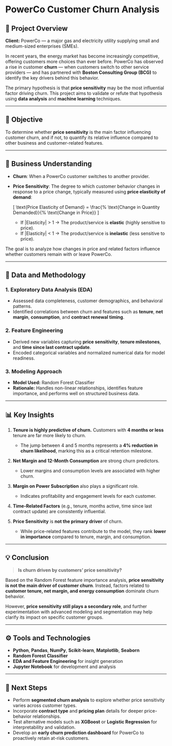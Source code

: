 # PowerCo Customer Churn Analysis

## 📘 Project Overview

**Client:** PowerCo — a major gas and electricity utility supplying small and medium-sized enterprises (SMEs).

In recent years, the energy market has become increasingly competitive, offering customers more choices than ever before. PowerCo has observed a rise in customer **churn** — when customers switch to other service providers — and has partnered with **Boston Consulting Group (BCG)** to identify the key drivers behind this behavior.

The primary hypothesis is that **price sensitivity** may be the most influential factor driving churn. This project aims to validate or refute that hypothesis using **data analysis** and **machine learning** techniques.

---

## 🎯 Objective

To determine whether **price sensitivity** is the main factor influencing customer churn, and if not, to quantify its relative influence compared to other business and customer-related features.

---

## 🧠 Business Understanding

* **Churn**: When a PowerCo customer switches to another provider.
* **Price Sensitivity**: The degree to which customer behavior changes in response to a price change, typically measured using **price elasticity of demand**:

  [
  \text{Price Elasticity of Demand} = \frac{% \text{Change in Quantity Demanded}}{% \text{Change in Price}}
  ]

  * If |Elasticity| > 1 → The product/service is **elastic** (highly sensitive to price).
  * If |Elasticity| < 1 → The product/service is **inelastic** (less sensitive to price).

The goal is to analyze how changes in price and related factors influence whether customers remain with or leave PowerCo.

---

## 🧩 Data and Methodology

### 1. **Exploratory Data Analysis (EDA)**

* Assessed data completeness, customer demographics, and behavioral patterns.
* Identified correlations between churn and features such as **tenure**, **net margin**, **consumption**, and **contract renewal timing**.

### 2. **Feature Engineering**

* Derived new variables capturing **price sensitivity**, **tenure milestones**, and **time since last contract update**.
* Encoded categorical variables and normalized numerical data for model readiness.

### 3. **Modeling Approach**

* **Model Used:** Random Forest Classifier
* **Rationale:** Handles non-linear relationships, identifies feature importance, and performs well on structured business data.

---

## 📊 Key Insights

1. **Tenure is highly predictive of churn.**
   Customers with **4 months or less** tenure are far more likely to churn.

   * The jump between 4 and 5 months represents a **4% reduction in churn likelihood**, marking this as a critical retention milestone.

2. **Net Margin and 12-Month Consumption** are strong churn predictors.

   * Lower margins and consumption levels are associated with higher churn.

3. **Margin on Power Subscription** also plays a significant role.

   * Indicates profitability and engagement levels for each customer.

4. **Time-Related Factors** (e.g., tenure, months active, time since last contract update) are consistently influential.

5. **Price Sensitivity** is **not the primary driver** of churn.

   * While price-related features contribute to the model, they rank **lower in importance** compared to tenure, margin, and consumption.

---

## 💡 Conclusion

> **Is churn driven by customers’ price sensitivity?**

Based on the Random Forest feature importance analysis, **price sensitivity is not the main driver of customer churn**. Instead, factors related to **customer tenure, net margin, and energy consumption** dominate churn behavior.

However, **price sensitivity still plays a secondary role**, and further experimentation with advanced modeling and segmentation may help clarify its impact on specific customer groups.

---

## ⚙️ Tools and Technologies

* **Python**, **Pandas**, **NumPy**, **Scikit-learn**, **Matplotlib**, **Seaborn**
* **Random Forest Classifier**
* **EDA and Feature Engineering** for insight generation
* **Jupyter Notebook** for development and analysis

---

## 🏁 Next Steps

* Perform **segmented churn analysis** to explore whether price sensitivity varies across customer types.
* Incorporate **contract type** and **pricing plan** details for deeper price-behavior relationships.
* Test alternative models such as **XGBoost** or **Logistic Regression** for interpretability and validation.
* Develop an **early churn prediction dashboard** for PowerCo to proactively retain at-risk customers.
